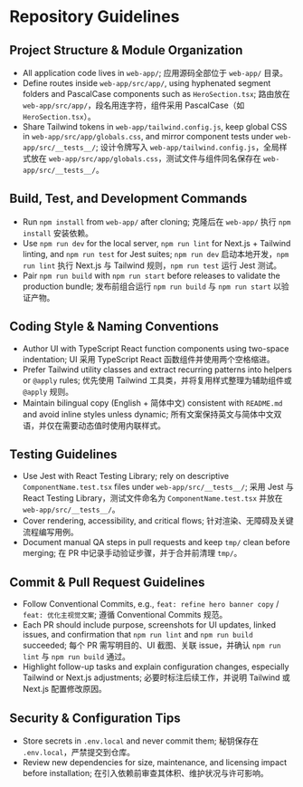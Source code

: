 # Repository Guidelines

## Project Structure & Module Organization
- All application code lives in `web-app/`; 应用源码全部位于 `web-app/` 目录。
- Define routes inside `web-app/src/app/`, using hyphenated segment folders and PascalCase components such as `HeroSection.tsx`; 路由放在 `web-app/src/app/`，段名用连字符，组件采用 PascalCase（如 `HeroSection.tsx`）。
- Share Tailwind tokens in `web-app/tailwind.config.js`, keep global CSS in `web-app/src/app/globals.css`, and mirror component tests under `web-app/src/__tests__/`; 设计令牌写入 `web-app/tailwind.config.js`，全局样式放在 `web-app/src/app/globals.css`，测试文件与组件同名保存在 `web-app/src/__tests__/`。

## Build, Test, and Development Commands
- Run `npm install` from `web-app/` after cloning; 克隆后在 `web-app/` 执行 `npm install` 安装依赖。
- Use `npm run dev` for the local server, `npm run lint` for Next.js + Tailwind linting, and `npm run test` for Jest suites; `npm run dev` 启动本地开发，`npm run lint` 执行 Next.js 与 Tailwind 规则，`npm run test` 运行 Jest 测试。
- Pair `npm run build` with `npm run start` before releases to validate the production bundle; 发布前组合运行 `npm run build` 与 `npm run start` 以验证产物。

## Coding Style & Naming Conventions
- Author UI with TypeScript React function components using two-space indentation; UI 采用 TypeScript React 函数组件并使用两个空格缩进。
- Prefer Tailwind utility classes and extract recurring patterns into helpers or `@apply` rules; 优先使用 Tailwind 工具类，并将复用样式整理为辅助组件或 `@apply` 规则。
- Maintain bilingual copy (English + 简体中文) consistent with `README.md` and avoid inline styles unless dynamic; 所有文案保持英文与简体中文双语，并仅在需要动态值时使用内联样式。

## Testing Guidelines
- Use Jest with React Testing Library; rely on descriptive `ComponentName.test.tsx` files under `web-app/src/__tests__/`; 采用 Jest 与 React Testing Library，测试文件命名为 `ComponentName.test.tsx` 并放在 `web-app/src/__tests__/`。
- Cover rendering, accessibility, and critical flows; 针对渲染、无障碍及关键流程编写用例。
- Document manual QA steps in pull requests and keep `tmp/` clean before merging; 在 PR 中记录手动验证步骤，并于合并前清理 `tmp/`。

## Commit & Pull Request Guidelines
- Follow Conventional Commits, e.g., `feat: refine hero banner copy` / `feat: 优化主视觉文案`; 遵循 Conventional Commits 规范。
- Each PR should include purpose, screenshots for UI updates, linked issues, and confirmation that `npm run lint` and `npm run build` succeeded; 每个 PR 需写明目的、UI 截图、关联 issue，并确认 `npm run lint` 与 `npm run build` 通过。
- Highlight follow-up tasks and explain configuration changes, especially Tailwind or Next.js adjustments; 必要时标注后续工作，并说明 Tailwind 或 Next.js 配置修改原因。

## Security & Configuration Tips
- Store secrets in `.env.local` and never commit them; 秘钥保存在 `.env.local`，严禁提交到仓库。
- Review new dependencies for size, maintenance, and licensing impact before installation; 在引入依赖前审查其体积、维护状况与许可影响。
